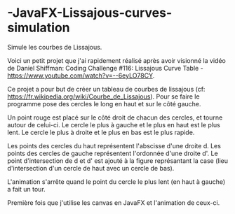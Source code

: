 # -JavaFX-Lissajous-curves-simulation
Simule les courbes de Lissajous.

Voici un petit projet que j'ai rapidement réalisé après avoir visionné la vidéo de Daniel Shiffman:
Coding Challenge #116: Lissajous Curve Table - https://www.youtube.com/watch?v=--6eyLO78CY.

Ce projet a pour but de créer un tableau de courbes de lissajous (cf: https://fr.wikipedia.org/wiki/Courbe_de_Lissajous).
Pour se faire le programme pose des cercles le long en haut et sur le côté gauche.

Un point rouge est placé sur le côté droit de chacun des cercles, et tourne autour de celui-ci.
Le cercle le plus à gauche et le plus en haut est le plus lent.
Le cercle le plus à droite et le plus en bas est le plus rapide.

Les points des cercles du haut représentent l'abscisse d'une droite d.
Les points des cercles de gauche représentent l'ordonnée d'une droite d'.
Le point d'intersection de d et d' est ajouté à la figure représantant la case (lieu d'intersection d'un cercle de haut avec un cercle de bas).

L'animation s'arrête quand le point du cercle le plus lent (en haut à gauche) a fait un tour.

Première fois que j'utilise les canvas en JavaFX et l'animation de ceux-ci.
